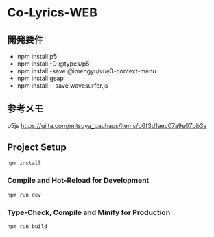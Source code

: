 # Co-Lyrics-WEB


## 開発要件

- npm install p5
- npm install -D @types/p5
- npm install -save @imengyu/vue3-context-menu
- npm install gsap
- npm install --save wavesurfer.js

## 参考メモ
p5js 
https://qiita.com/mitsuya_bauhaus/items/b6f3d1aec07a9e07bb3a


## Project Setup

```sh
npm install
```

### Compile and Hot-Reload for Development

```sh
npm run dev
```

### Type-Check, Compile and Minify for Production

```sh
npm run build
```

